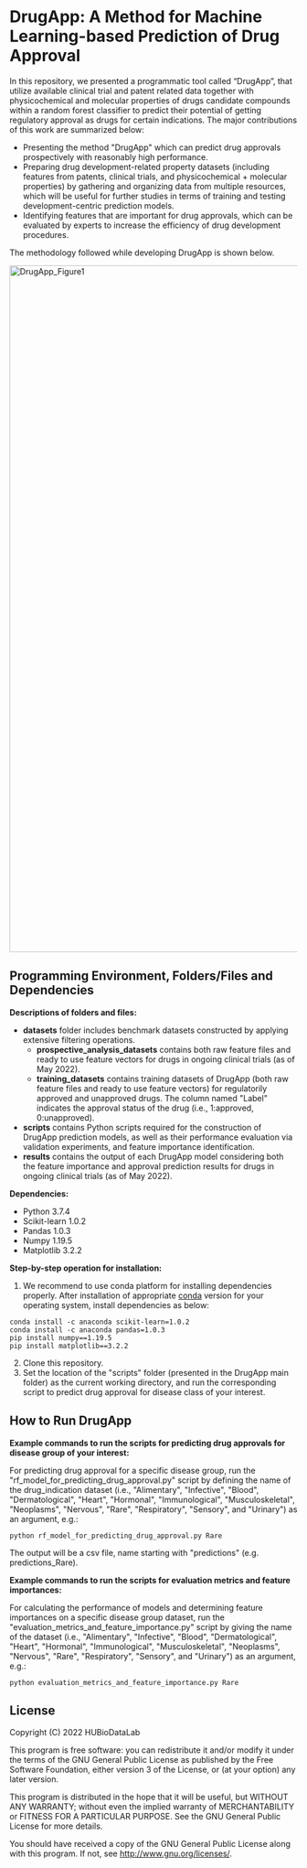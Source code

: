 # DrugApp: A Method for Machine Learning-based Prediction of Drug Approval
In this repository, we presented a programmatic tool called “DrugApp”, that utilize available clinical trial and patent related data together with physicochemical and molecular properties of drugs candidate compounds within a random forest classifier to predict their potential of getting regulatory approval as drugs for certain indications. The major contributions of this work are summarized below:

* Presenting the method "DrugApp" which can predict drug approvals prospectively with reasonably high performance.
* Preparing drug development-related property datasets (including features from patents, clinical trials, and physicochemical + molecular properties) by gathering and organizing data from multiple resources, which will be useful for further studies in terms of training and testing development-centric prediction models.
* Identifying features that are important for drug approvals, which can be evaluated by experts to increase the efficiency of drug development procedures.

The methodology followed while developing DrugApp is shown below.

<img width="1201" alt="DrugApp_Figure1" src="https://user-images.githubusercontent.com/13165170/178265643-25759b13-cb62-414d-89b9-9a619eb2e5a2.png">


## Programming Environment, Folders/Files and Dependencies

**Descriptions of folders and files:**

*	**datasets** folder includes benchmark datasets constructed by applying extensive filtering operations. 
    * **prospective_analysis_datasets** contains both raw feature files and ready to use feature vectors for drugs in ongoing clinical trials (as of May 2022).
    * **training_datasets** contains training datasets of DrugApp (both raw feature files and ready to use feature vectors) for regulatorily approved and unapproved drugs. The column named "Label" indicates the approval status of the drug (i.e., 1:approved, 0:unapproved).
*	**scripts** contains Python scripts required for the construction of DrugApp prediction models, as well as their performance evaluation via validation experiments, and feature importance identification.
*	**results** contains the output of each DrugApp model considering both the feature importance and approval prediction results for drugs in ongoing clinical trials (as of May 2022). 

**Dependencies:**

* Python 3.7.4
* Scikit-learn 1.0.2
* Pandas 1.0.3
* Numpy 1.19.5
* Matplotlib 3.2.2

**Step-by-step operation for installation:**
1. We recommend to use conda platform for installing dependencies properly. After installation of appropriate [conda](https://docs.conda.io/projects/conda/en/latest/user-guide/install/index.html) version for your operating system, install dependencies as below:
```
conda install -c anaconda scikit-learn=1.0.2
conda install -c anaconda pandas=1.0.3
pip install numpy==1.19.5
pip install matplotlib==3.2.2
```
2. Clone this repository.
3. Set the location of the "scripts" folder (presented in the DrugApp main folder) as the current working directory, and run the corresponding script to predict drug approval for disease class of your interest. 


## How to Run DrugApp

**Example commands to run the scripts for predicting drug approvals for disease group of your interest:**
   
For predicting drug approval for a specific disease group, run the "rf_model_for_predicting_drug_approval.py" script by defining the name of the drug_indication dataset (i.e., "Alimentary", "Infective", "Blood", "Dermatological", "Heart", "Hormonal", "Immunological", "Musculoskeletal", "Neoplasms", "Nervous", "Rare", "Respiratory", "Sensory", and "Urinary") as an argument, e.g.:
   
```
python rf_model_for_predicting_drug_approval.py Rare
```

The output will be a csv file, name starting with "predictions" (e.g. predictions_Rare).

**Example commands to run the scripts for evaluation metrics and feature importances:**
   
For calculating the performance of models and determining feature importances on a specific disease group dataset, run the "evaluation_metrics_and_feature_importance.py" script by giving the name of the dataset (i.e., "Alimentary", "Infective", "Blood", "Dermatological", "Heart", "Hormonal", "Immunological", "Musculoskeletal", "Neoplasms", "Nervous", "Rare", "Respiratory", "Sensory", and "Urinary") as an argument, e.g.:
   
```
python evaluation_metrics_and_feature_importance.py Rare
```
   
## License

Copyright (C) 2022 HUBioDataLab

This program is free software: you can redistribute it and/or modify it under the terms of the GNU General Public License as published by the Free Software Foundation, either version 3 of the License, or (at your option) any later version.

This program is distributed in the hope that it will be useful, but WITHOUT ANY WARRANTY; without even the implied warranty of MERCHANTABILITY or FITNESS FOR A PARTICULAR PURPOSE. See the GNU General Public License for more details.

You should have received a copy of the GNU General Public License along with this program. If not, see http://www.gnu.org/licenses/.


